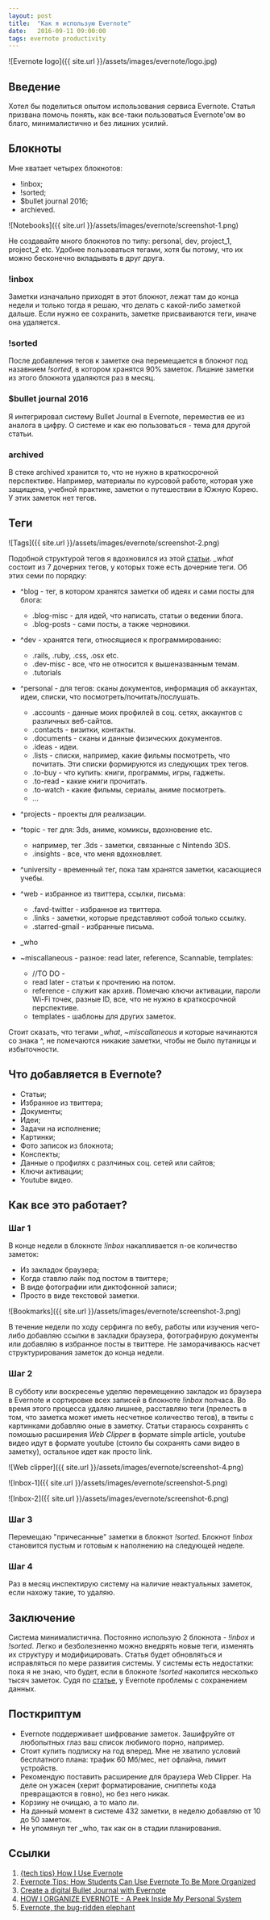 ```yaml
---
layout: post
title:  "Как я использую Evernote"
date:   2016-09-11 09:00:00
tags: evernote productivity
---
```


![Evernote logo]({{ site.url }}/assets/images/evernote/logo.jpg)

## Введение

Хотел бы поделиться опытом использования сервиса Evernote. Статья призвана помочь понять, как все-таки пользоваться Evernote'ом во благо, минималистично и без лишних усилий.

## Блокноты

Мне хватает четырех блокнотов:

- !inbox;
- !sorted;
- $bullet journal 2016;
- archieved.

![Notebooks]({{ site.url }}/assets/images/evernote/screenshot-1.png)

Не создавайте много блокнотов по типу: personal, dev, project_1, project_2 etc. Удобнее пользоваться тегами, хотя бы потому, что их можно бесконечно вкладывать в друг друга.

### !inbox

Заметки изначально приходят в этот блокнот, лежат там до конца недели и только тогда я решаю, что делать с какой-либо заметкой дальше. Если нужно ее сохранить, заметке присваиваются теги, иначе она удаляется.

### !sorted

После добавления тегов к заметке она перемещается в блокнот под назавнием *!sorted*, в котором хранятся 90% заметок. Лишние заметки из этого блокнота удаляются раз в месяц.

### $bullet journal 2016

Я интегрировал систему Bullet Journal в Evernote, переместив ее из аналога в цифру. О системе и как ею пользоваться - тема для другой статьи.

### archived

В стеке archived хранится то, что не нужно в краткосрочной перспективе. Например, материалы по курсовой работе, которая уже защищена, учебной практике, заметки о путешествии в Южную Корею. У этих заметок нет тегов.

## Теги

![Tags]({{ site.url }}/assets/images/evernote/screenshot-2.png)

Подобной структурой тегов я вдохновился из этой [статьи](https://michaelhyatt.com/evernote-tags.html).
*_what* состоит из 7 дочерних тегов, у которых тоже есть дочерние теги. Об этих семи по порядку:

- \^blog - тег, в котором хранятся заметки об идеях и сами посты для блога:
    - .blog-misc - для идей, что написать, статьи о ведении блога.
    - .blog-posts - сами посты, а также черновики.
- \^dev - хранятся теги, относящиеся к программированию:
    - .rails, .ruby, .css, .osx etc.
    - .dev-misc - все, что не относится к вышеназванным темам.
    - .tutorials
- \^personal - для тегов: сканы документов, информация об аккаунтах, идеи, списки, что посмотреть/почитать/послушать.
    - .accounts - данные моих профилей в соц. сетях, аккаунтов с различных веб-сайтов.
    - .contacts - визитки, контакты.
    - .documents - сканы и данные физических документов.
    - .ideas - идеи.
    - .lists - списки, например, какие фильмы посмотреть, что почитать. Эти списки формируются из следующих трех тегов.
    - .to-buy - что купить: книги, программы, игры, гаджеты.
    - .to-read - какие книги прочитать.
    - .to-watch - какие фильмы, сериалы, аниме посмотреть.
    - ...
- \^projects - проекты для реализации.
- \^topic - тег для: 3ds, аниме, комиксы, вдохновение etc.
    - например, тег .3ds - заметки, связанные с Nintendo 3DS.
    - .insights - все, что меня вдохновляет.
- \^university - временный тег, пока там хранятся заметки, касающиеся учебы.
- \^web - избранное из твиттера, ссылки, письма:
    - .favd-twitter - избранное из твиттера.
    - .links - заметки, которые представляют собой только ссылку.
    - .starred-gmail - избранные письма.

- _who


- ~miscallaneous - разное: read later, reference, Scannable, templates:
    - //TO DO -
    - read later - статьи к прочтению на потом.
    - reference - служит как архив. Помечаю ключи активации, пароли Wi-Fi точек, разные ID, все, что не нужно в краткосрочной перспективе.
    - templates - шаблоны для других заметок.

Стоит сказать, что тегами *_what*, *~miscallaneous* и которые начинаются со знака \^, не помечаются никакие заметки, чтобы не было путаницы и избыточности.

## Что добавляется в Evernote?

- Статьи;
- Избранное из твиттера;
- Документы;
- Идеи;
- Задачи на исполнение;
- Картинки;
- Фото записок из блокнота;
- Конспекты;
- Данные о профилях с разлчиных соц. сетей или сайтов;
- Ключи активации;
- Youtube видео.

## Как все это работает?

### Шаг 1
В конце недели в блокноте *!inbox* накапливается n-ое количество заметок:

- Из закладок браузера;
- Когда ставлю лайк под постом в твиттере;
- В виде фотографии или диктофонной записи;
- Просто в виде текстовой заметки.

![Bookmarks]({{ site.url }}/assets/images/evernote/screenshot-3.png)

В течение недели по ходу серфинга по вебу, работы или изучения чего-либо добавляю ссылки в закладки браузера, фотографирую документы или добавляю в избранное посты в твиттере. Не заморачиваюсь насчет структурирования заметок до конца недели.

### Шаг 2

В субботу или воскресенье уделяю перемещению закладок из браузера в Evernote и сортировке всех записей в блокноте *!inbox* полчаса. Во время этого процесса удаляю лишнее, расставляю теги (прелесть в том, что заметка может иметь несчетное количество тегов), в твиты с картинками добавляю оные в заметку. Статьи стараюсь сохранять с помошью расширения *Web Clipper* в формате simple article, youtube видео идут в формате youtube (стоило бы сохранять сами видео в заметку), остальное идет как просто link.

![Web clipper]({{ site.url }}/assets/images/evernote/screenshot-4.png)

![Inbox-1]({{ site.url }}/assets/images/evernote/screenshot-5.png)

![Inbox-2]({{ site.url }}/assets/images/evernote/screenshot-6.png)

### Шаг 3

Перемещаю "причесанные" заметки в блокнот *!sorted*. Блокнот *!inbox* становится пустым и готовым к наполнению на следующей неделе.

### Шаг 4

Раз в месяц инспектирую систему на наличие неактуальных заметок, если нахожу такие, то удаляю.

## Заключение

Система минималистична. Постоянно использую 2 блокнота - *!inbox* и *!sorted*. Легко и безболезненно можно внедрять новые теги, изменять их структуру и модифицировать. Статья будет обновляться и исправляться по мере развития системы. У системы есть недостатки: пока я не знаю, что будет, если в блокноте *!sorted* накопится несколько тысяч заметок. Судя по [статье](https://jasonkincaid.net/2014/01/evernote-the-bug-ridden-elephant/), у Evernote проблемы с сохранением данных.

## Посткриптум

- Evernote поддерживает шифрование заметок. Зашифруйте от любопытных глаз ваш список любимого порно, например.
- Стоит купить подписку на год вперед. Мне не хватило условий бесплатного плана: трафик 60 Мб/мес, нет офлайна, лимит устройств.
- Рекомендую поставить расширение для браузера Web Clipper. На деле он ужасен (херит форматирование, сниппеты кода превращаются в говно), но без него никак.
- Корзину не очищаю, а то мало ли.
- На данный момент в системе 432 заметки, в неделю добавляю от 10 до 50 заметок.
- Не упомянул тег _who, так как он в стадии планирования.

## Ссылки

1. [{tech tips} How I Use Evernote](http://threesnugbugs.com/2015/12/how-i-use-evernote/)
2. [Evernote Tips: How Students Can Use Evernote To Be More Organized](https://www.youtube.com/watch?v=xfeFlcM4nDM)
3. [Create a digital Bullet Journal with Evernote](http://jasminelifeblog.com/create-a-digital-bullet-journal-with-evernote/)
4. [HOW I ORGANIZE EVERNOTE - A Peek Inside My Personal System](https://michaelhyatt.com/evernote-tags.html)
5. [Evernote, the bug-ridden elephant](https://jasonkincaid.net/2014/01/evernote-the-bug-ridden-elephant/)
